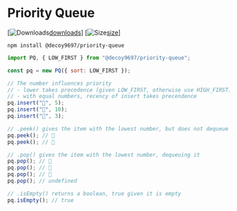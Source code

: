 # Priority Queue

[![Downloads][downloads-badge][downloads]]
[![Size][size-badge][size]]

```
npm install @decoy9697/priority-queue
```

```js
import PQ, { LOW_FIRST } from "@decoy9697/priority-queue";

const pq = new PQ({ sort: LOW_FIRST });

// The number influences priority
// - lower takes precedence (given LOW_FIRST, otherwise use HIGH_FIRST)
// - with equal numbers, recency of insert takes precendence
pq.insert("🌵", 5);
pq.insert("🌿", 10);
pq.insert("🌴", 3);

// .peek() gives the item with the lowest number, but does not dequeue it
pq.peek(); // 🌴
pq.peek(); // 🌴

// .pop() gives the item with the lowest number, dequeuing it
pq.pop(); // 🌴
pq.pop(); // 🌵
pq.pop(); // 🌿
pq.pop(); // undefined

// .isEmpty() returns a boolean, true given it is empty
pq.isEmpty(); // true
```

<!-- Definitions -->

[downloads-badge]: https://img.shields.io/npm/dm/@decoy9697/priority-queue.svg
[downloads]: https://www.npmjs.com/package/@decoy9697/priority-queue
[size-badge]: https://img.shields.io/bundlephobia/minzip/@decoy9697/priority-queue.svg
[size]: https://bundlephobia.com/result?p=@decoy9697/priority-queue
